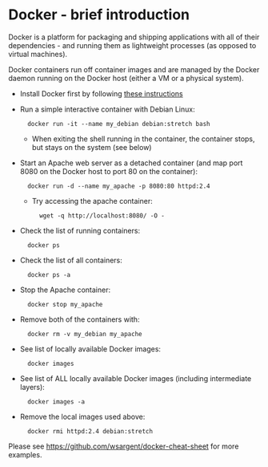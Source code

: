 
# Docker - brief introduction #

Docker is a platform for packaging and shipping applications with all of their dependencies - and running them as lightweight processes (as opposed to virtual machines).

Docker containers run off container images and are managed by the Docker daemon running on the Docker host (either a VM or a physical system).

* Install Docker first by following [these instructions](Docker-setup.md)

* Run a simple interactive container with Debian Linux: 

        docker run -it --name my_debian debian:stretch bash

  * When exiting the shell running in the container, the container stops, but stays on the system (see below)

* Start an Apache web server as a detached container (and map port 8080 on the Docker host to port 80 on the container):

        docker run -d --name my_apache -p 8080:80 httpd:2.4

  * Try accessing the apache container:

          wget -q http://localhost:8080/ -O -

* Check the list of running containers:

        docker ps

* Check the list of all containers:

        docker ps -a

* Stop the Apache container:

        docker stop my_apache

* Remove both of the containers with:

        docker rm -v my_debian my_apache

* See list of locally available Docker images:

        docker images

* See list of ALL locally available Docker images (including intermediate layers):

        docker images -a

* Remove the local images used above:

        docker rmi httpd:2.4 debian:stretch


Please see https://github.com/wsargent/docker-cheat-sheet for more examples.

